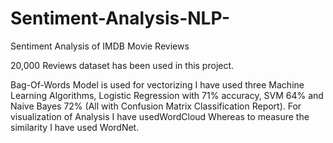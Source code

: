 # Sentiment-Analysis-NLP-
Sentiment Analysis of IMDB Movie Reviews 


20,000 Reviews dataset has been used in this project.

Bag-Of-Words Model is used for vectorizing
I have used three Machine Learning Algorithms,  Logistic Regression with 71% accuracy, SVM 64% and Naive Bayes 72%
 (All with Confusion Matrix Classification Report).
For visualization of Analysis I have usedWordCloud
Whereas to measure the similarity I have used WordNet.
